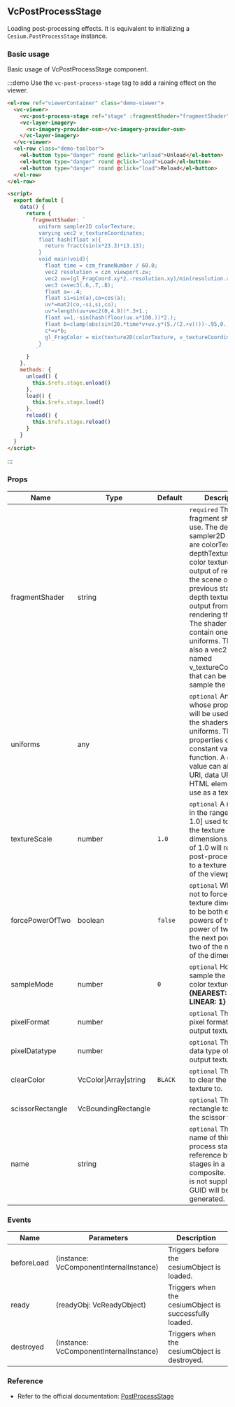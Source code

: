 ## VcPostProcessStage

Loading post-processing effects. It is equivalent to initializing a `Cesium.PostProcessStage` instance.

### Basic usage

Basic usage of VcPostProcessStage component.

:::demo Use the `vc-post-process-stage` tag to add a raining effect on the viewer.

```html
<el-row ref="viewerContainer" class="demo-viewer">
  <vc-viewer>
    <vc-post-process-stage ref="stage" :fragmentShader="fragmentShader"></vc-post-process-stage>
    <vc-layer-imagery>
      <vc-imagery-provider-osm></vc-imagery-provider-osm>
    </vc-layer-imagery>
  </vc-viewer>
  <el-row class="demo-toolbar">
    <el-button type="danger" round @click="unload">Unload</el-button>
    <el-button type="danger" round @click="load">Load</el-button>
    <el-button type="danger" round @click="load">Reload</el-button>
  </el-row>
</el-row>

<script>
  export default {
    data() {
      return {
        fragmentShader: `
          uniform sampler2D colorTexture;
          varying vec2 v_textureCoordinates;
          float hash(float x){
            return fract(sin(x*23.3)*13.13);
          }
          void main(void){
            float time = czm_frameNumber / 60.0;
            vec2 resolution = czm_viewport.zw;
            vec2 uv=(gl_FragCoord.xy*2.-resolution.xy)/min(resolution.x,resolution.y);
            vec3 c=vec3(.6,.7,.8);
            float a=-.4;
            float si=sin(a),co=cos(a);
            uv*=mat2(co,-si,si,co);
            uv*=length(uv+vec2(0,4.9))*.3+1.;
            float v=1.-sin(hash(floor(uv.x*100.))*2.);
            float b=clamp(abs(sin(20.*time*v+uv.y*(5./(2.+v))))-.95,0.,1.)*20.;
            c*=v*b;
            gl_FragColor = mix(texture2D(colorTexture, v_textureCoordinates), vec4(c,1), 0.5);
          }
         `
      }
    },
    methods: {
      unload() {
        this.$refs.stage.unload()
      },
      load() {
        this.$refs.stage.load()
      },
      reload() {
        this.$refs.stage.reload()
      }
    }
  }
</script>
```

:::

### Props

<!-- prettier-ignore -->
| Name | Type | Default | Description |
| ---------------- | --------------------- | ------- | ----------------------------------------------------------------------------------------------------- |
| fragmentShader | string | | `required` The fragment shader to use. The default sampler2D uniforms are colorTexture and depthTexture. The color texture is the output of rendering the scene or the previous stage. The depth texture is the output from rendering the scene. The shader should contain one or both uniforms. There is also a vec2 varying named v_textureCoordinates that can be used to sample the textures. |
| uniforms | any | | `optional` An object whose properties will be used to set the shaders uniforms. The properties can be constant values or a function. A constant value can also be a URI, data URI, or HTML element to use as a texture. |
| textureScale | number | `1.0` | `optional` A number in the range (0.0, 1.0] used to scale the texture dimensions. A scale of 1.0 will render this post-process stage to a texture the size of the viewport. |
| forcePowerOfTwo | boolean | `false` | `optional` Whether or not to force the texture dimensions to be both equal powers of two. The power of two will be the next power of two of the minimum of the dimensions. |
| sampleMode | number | `0` | `optional` How to sample the input color texture. **{NEAREST: 0, LINEAR: 1}** |
| pixelFormat | number | | `optional` The color pixel format of the output texture. |
| pixelDatatype | number | | `optional` The pixel data type of the output texture. |
| clearColor | VcColor\|Array\|string | `BLACK` | `optional` The color to clear the output texture to. |
| scissorRectangle | VcBoundingRectangle | | `optional` The rectangle to use for the scissor test. |
| name | string | | `optional` The unique name of this post-process stage for reference by other stages in a composite. If a name is not supplied, a GUID will be generated. |

### Events

| Name       | Parameters                              | Description                                            |
| ---------- | --------------------------------------- | ------------------------------------------------------ |
| beforeLoad | (instance: VcComponentInternalInstance) | Triggers before the cesiumObject is loaded.            |
| ready      | (readyObj: VcReadyObject)               | Triggers when the cesiumObject is successfully loaded. |
| destroyed  | (instance: VcComponentInternalInstance) | Triggers when the cesiumObject is destroyed.           |

### Reference

- Refer to the official documentation: [PostProcessStage](https://cesium.com/docs/cesiumjs-ref-doc/PostProcessStage.html)
